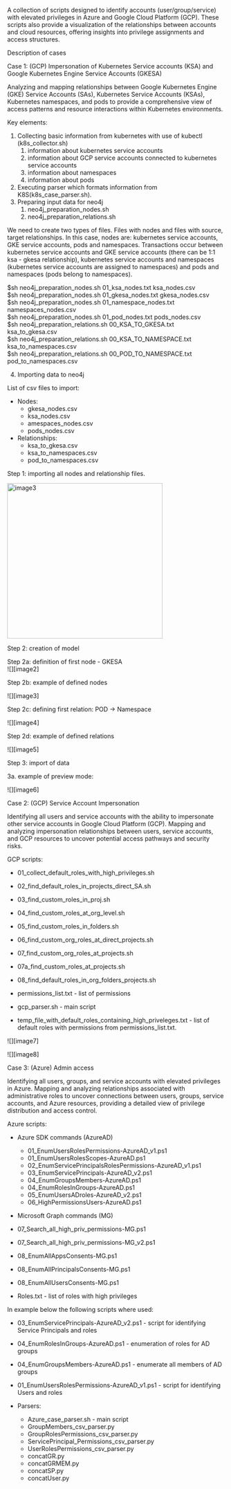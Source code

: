 A collection of scripts designed to identify accounts (user/group/service) with elevated privileges in Azure and Google Cloud Platform (GCP). These scripts also provide a visualization of the relationships between accounts and cloud resources, offering insights into privilege assignments and access structures.

Description of cases

Case 1: (GCP) Impersonation of Kubernetes Service accounts (KSA) and Google Kubernetes Engine Service Accounts (GKESA)

Analyzing and mapping relationships between Google Kubernetes Engine (GKE) Service Accounts (SAs), Kubernetes Service Accounts (KSAs), Kubernetes namespaces, and pods to provide a comprehensive view of access patterns and resource interactions within Kubernetes environments.

Key elements:

1. Collecting basic information from kubernetes with use of kubectl (k8s\_collector.sh)  
   1. information about kubernetes service accounts  
   2. information about GCP service accounts connected to kubernetes service accounts  
   3. information about namespaces  
   4. information about pods  
2. Executing parser which formats information from K8S(k8s\_case\_parser.sh).   
3. Preparing input data for neo4j  
   1. neo4j\_preparation\_nodes.sh  
   2. neo4j\_preparation\_relations.sh

We need to create two types of files. Files with nodes and files with source, target relationships. In this case, nodes are: kubernetes service accounts, GKE service accounts, pods and namespaces. Transactions occur between kubernetes service accounts and GKE service accounts (there can be 1:1 ksa \- gkesa relationship), kubernetes service accounts and namespaces (kubernetes service accounts are assigned to namespaces) and pods and namespaces (pods belong to namespaces).

$sh neo4j\_preparation\_nodes.sh 01\_ksa\_nodes.txt ksa\_nodes.csv  
$sh neo4j\_preparation\_nodes.sh 01\_gkesa\_nodes.txt gkesa\_nodes.csv  
$sh neo4j\_preparation\_nodes.sh 01\_namespace\_nodes.txt namespaces\_nodes.csv  
$sh neo4j\_preparation\_nodes.sh 01\_pod\_nodes.txt pods\_nodes.csv  
$sh neo4j\_preparation\_relations.sh 00\_KSA\_TO\_GKESA.txt ksa\_to\_gkesa.csv  
$sh neo4j\_preparation\_relations.sh 00\_KSA\_TO\_NAMESPACE.txt ksa\_to\_namespaces.csv  
$sh neo4j\_preparation\_relations.sh 00\_POD\_TO\_NAMESPACE.txt pod\_to\_namespaces.csv

4. Importing data to neo4j

List of csv files to import:

* Nodes:  
  * gkesa\_nodes.csv  
  * ksa\_nodes.csv  
  * amespaces\_nodes.csv  
  * pods\_nodes.csv  
* Relationships:  
  * ksa\_to\_gkesa.csv	  
  * ksa\_to\_namespaces.csv  
  * pod\_to\_namespaces.csv	

Step 1: importing all nodes and relationship files.

<img width="359" alt="image3" src="https://github.com/user-attachments/assets/b1d3a0ad-a06c-4eff-b08e-535b39cd0b6a">

Step 2: creation of model

Step 2a: definition of first node \- GKESA  
![][image2]

Step 2b: example of defined nodes

![][image3]

Step 2c: defining first relation: POD \-\> Namespace

![][image4]

Step 2d: example of defined relations

![][image5]

Step 3: import of data

3a. example of preview mode:

![][image6]

Case 2: (GCP) Service Account Impersonation

Identifying all users and service accounts with the ability to impersonate other service accounts in Google Cloud Platform (GCP). Mapping and analyzing impersonation relationships between users, service accounts, and GCP resources to uncover potential access pathways and security risks.

GCP scripts:

* 01\_collect\_default\_roles\_with\_high\_privileges.sh  
* 02\_find\_default\_roles\_in\_projects\_direct\_SA.sh  
* 03\_find\_custom\_roles\_in\_proj.sh  
* 04\_find\_custom\_roles\_at\_org\_level.sh  
* 05\_find\_custom\_roles\_in\_folders.sh  
* 06\_find\_custom\_org\_roles\_at\_direct\_projects.sh  
* 07\_find\_custom\_org\_roles\_at\_projects.sh  
* 07a\_find\_custom\_roles\_at\_projects.sh  
* 08\_find\_default\_roles\_in\_org\_folders\_projects.sh

* permissions\_list.txt \- list of permissions  
* gcp\_parser.sh \- main script  
* temp\_file\_with\_default\_roles\_containing\_high\_priveleges.txt \- list of default roles with permissions from permissions\_list.txt.

![][image7]

![][image8]

Case 3: (Azure) Admin access

Identifying all users, groups, and service accounts with elevated privileges in Azure. Mapping and analyzing relationships associated with administrative roles to uncover connections between users, groups, service accounts, and Azure resources, providing a detailed view of privilege distribution and access control.

Azure scripts:

* Azure SDK commands (AzureAD)  
  * 01\_EnumUsersRolesPermissions-AzureAD\_v1.ps1  
  * 01\_EnumUsersRolesScopes-AzureAD.ps1  
  * 02\_EnumServicePrincipalsRolesPermissions-AzureAD\_v1.ps1  
  * 03\_EnumServicePrincipals-AzureAD\_v2.ps1  
  * 04\_EnumGroupsMembers-AzureAD.ps1  
  * 04\_EnumRolesInGroups-AzureAD.ps1  
  * 05\_EnumUsersADroles-AzureAD\_v2.ps1  
  * 06\_HighPermissionsUsers-AzureAD.ps1  
* Microsoft Graph commands (MG)  
* 07\_Search\_all\_high\_priv\_permissions-MG.ps1  
* 07\_Search\_all\_high\_priv\_permissions-MG\_v2.ps1  
* 08\_EnumAllAppsConsents-MG.ps1  
* 08\_EnumAllPrincipalsConsents-MG.ps1  
* 08\_EnumAllUsersConsents-MG.ps1

* Roles.txt \- list of roles with high privileges

In example below the following scripts where used:

* 03\_EnumServicePrincipals-AzureAD\_v2.ps1 \- script for identifying Service Principals and roles  
* 04\_EnumRolesInGroups-AzureAD.ps1 \- enumeration of roles for AD groups  
* 04\_EnumGroupsMembers-AzureAD.ps1 \- enumerate all members of AD groups  
* 01\_EnumUsersRolesPermissions-AzureAD\_v1.ps1 \- script for identifying Users and roles

* Parsers:  
  * Azure\_case\_parser.sh \- main script  
  * GroupMembers\_csv\_parser.py  
  * GroupRolesPermissions\_csv\_parser.py  
  * ServicePrincipal\_Permissions\_csv\_parser.py  
  * UserRolesPermissions\_csv\_parser.py  
  * concatGR.py  
  * concatGRMEM.py  
  * concatSP.py  
  * concatUser.py
